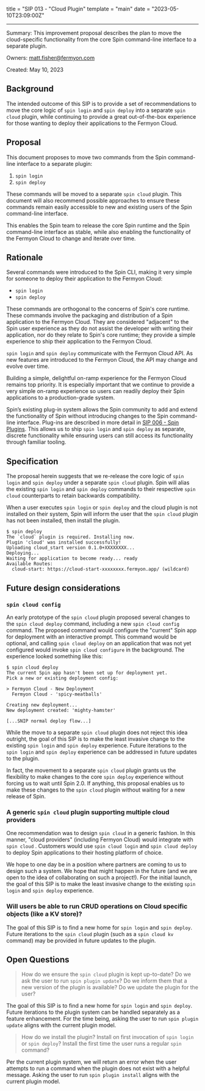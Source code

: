 title = "SIP 013 - "Cloud Plugin"
template = "main"
date = "2023-05-10T23:09:00Z"

---

Summary: This improvement proposal describes the plan to move the cloud-specific
functionality from the core Spin command-line interface to a separate plugin.

Owners: matt.fisher@fermyon.com

Created: May 10, 2023

## Background

The intended outcome of this SIP is to provide a set of recommendations to move
the core logic of `spin login` and `spin deploy` into a separate `spin cloud`
plugin, while continuing to provide a great out-of-the-box experience for those
wanting to deploy their applications to the Fermyon Cloud.

## Proposal

This document proposes to move two commands from the Spin command-line interface
to a separate plugin:

1. `spin login`
2. `spin deploy`

These commands will be moved to a separate `spin cloud` plugin. This document
will also recommend possible approaches to ensure these commands remain easily
accessible to new and existing users of the Spin command-line interface.

This enables the Spin team to release the core Spin runtime and the Spin
command-line interface as stable, while also enabling the functionality of the
Fermyon Cloud to change and iterate over time.

## Rationale

Several commands were introduced to the Spin CLI, making it very simple for
someone to deploy their application to the Fermyon Cloud:

- `spin login`
- `spin deploy`

These commands are orthogonal to the concerns of Spin's core runtime. These
commands involve the packaging and distribution of a Spin application to the
Fermyon Cloud. They are considered "adjacent" to the Spin user experience as
they do not assist the developer with writing their application, nor do they
relate to Spin's core runtime; they provide a simple experience to ship their
application to the Fermyon Cloud.

`spin login` and `spin deploy` communicate with the Fermyon Cloud API. As new
features are introduced to the Fermyon Cloud, the API may change and evolve over
time.

Building a simple, delightful on-ramp experience for the Fermyon Cloud remains
top priority. It is especially important that we continue to provide a very
simple on-ramp experience so users can readily deploy their Spin applications to
a production-grade system.

Spin’s existing plug-in system allows the Spin community to add and extend the
functionality of Spin without introducing changes to the Spin command-line
interface. Plug-ins are described in more detail in [SIP 006 - Spin
Plugins](./006-spin-plugins.md). This allows us to ship `spin login` and `spin
deploy` as separate, discrete functionality while ensuring users can still
access its functionality through familiar tooling.

## Specification

The proposal herein suggests that we re-release the core logic of `spin login`
and `spin deploy` under a separate `spin cloud` plugin. Spin will alias the
existing `spin login` and `spin deploy` commands to their respective `spin
cloud` counterparts to retain backwards compatibility.

When a user executes `spin login` or `spin deploy` and the cloud plugin is not
installed on their system, Spin will inform the user that the `spin cloud`
plugin has not been installed, then install the plugin.

```
$ spin deploy
The `cloud` plugin is required. Installing now.
Plugin 'cloud' was installed successfully!
Uploading cloud_start version 0.1.0+XXXXXXXX...
Deploying...
Waiting for application to become ready... ready
Available Routes:
  cloud-start: https://cloud-start-xxxxxxxx.fermyon.app/ (wildcard)
```

## Future design considerations

### `spin cloud config`

An early prototype of the `spin cloud` plugin proposed several changes to the
`spin cloud deploy` command, including a new `spin cloud config` command. The
proposed command would configure the "current" Spin app for deployment with an
interactive prompt. This command would be optional, and calling `spin cloud
deploy` on an application that was not yet configured would invoke `spin cloud
configure` in the background. The experience looked something like this:

```
$ spin cloud deploy
The current Spin app hasn't been set up for deployment yet.
Pick a new or existing deployment config:

> Fermyon Cloud - New Deployment
  Fermyon Cloud - 'spicy-meatballs'

Creating new deployment...
New deployment created: 'mighty-hamster'

[...SNIP normal deploy flow...]
```

While the move to a separate `spin cloud` plugin does not reject this idea
outright, the goal of this SIP is to make the least invasive change to the
existing `spin login` and `spin deploy` experience. Future iterations to the
`spin login` and `spin deploy` experience can be addressed in future updates to
the plugin.

In fact, the movement to a separate `spin cloud` plugin grants us the
flexibility to make changes to the core `spin deploy` experience without forcing
us to wait until Spin 2.0. If anything, this proposal enables us to make these
changes to the `spin cloud` plugin without waiting for a new release of Spin.

### A generic `spin cloud` plugin supporting multiple cloud providers

One recommendation was to design `spin cloud` in a generic fashion. In this
manner, "cloud providers" (including Fermyon Cloud) would integrate with `spin
cloud` . Customers would use `spin cloud login` and `spin cloud deploy` to
deploy Spin applications to their hosting platform of choice.

We hope to one day be in a position where partners are coming to us to design
such a system. We hope that might happen in the future (and we are open to the
idea of collaborating on such a project!). For the initial launch, the goal of
this SIP is to make the least invasive change to the existing `spin login` and
`spin deploy` experience.

### Will users be able to run CRUD operations on Cloud specific objects (like a KV store)?

The goal of this SIP is to find a new home for `spin login` and `spin deploy`.
Future iterations to the `spin cloud` plugin (such as a `spin cloud kv` command)
may be provided in future updates to the plugin.

## Open Questions

> How do we ensure the `spin cloud` plugin is kept up-to-date? Do we ask the
> user to run `spin plugin update`? Do we inform them that a new version of the
> plugin is available? Do we update the plugin for the user?

The goal of this SIP is to find a new home for `spin login` and `spin deploy`.
Future iterations to the plugin system can be handled separately as a feature
enhancement. For the time being, asking the user to run `spin plugin update`
aligns with the current plugin model.

> How do we install the plugin? Install on first invocation of `spin login` or
> `spin deploy`? Install the first time the user runs a regular `spin` command?

Per the current plugin system, we will return an error when the user attempts to
run a command when the plugin does not exist with a helpful message. Asking the
user to run `spin plugin install` aligns with the current plugin model.

